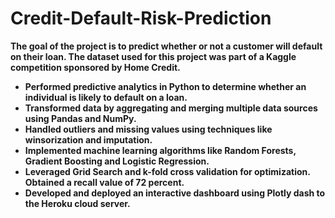# Credit-Default-Risk-Prediction
**The goal of the project is to predict whether or not a customer will default on their loan. 
The dataset used for this project was part of a Kaggle competition sponsored by Home Credit.**

- **Performed predictive analytics in Python to determine whether an individual is likely to default on a loan.**
- **Transformed data by aggregating and merging multiple data sources using Pandas and NumPy.**
- **Handled outliers and missing values using techniques like winsorization and imputation.**
- **Implemented machine learning algorithms like Random Forests, Gradient Boosting and Logistic Regression.**
- **Leveraged Grid Search and k-fold cross validation for optimization. Obtained a recall value of 72 percent.**
- **Developed and deployed an interactive dashboard using Plotly dash to the Heroku cloud server.**
